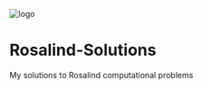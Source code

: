 ![logo](https://user-images.githubusercontent.com/53552871/210331210-d27083ea-e33a-4c68-9492-68b9d56190e0.png)
# Rosalind-Solutions

My solutions to Rosalind computational problems
